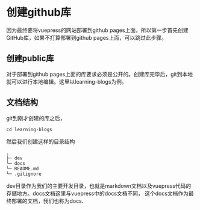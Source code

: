 # 创建github库
因为最终要将vuepress的网站部署到github pages上面，所以第一步首先创建GitHub库，如果不打算部署到github pages上面，可以跳过此步骤。

## 创建public库
对于部署到github pages上面的库要求必须是公开的。创建库完毕后，git到本地就可以进行本地编辑。这里以learning-blogs为例。

## 文档结构
git到刚才创建的库之后，

```
cd learning-blogs
```

然后我们创建这样的目录结构
```
.
├─ dev
└─ docs
└─ README.md
└─ .gitignore
```

dev目录作为我们的主要开发目录，也就是markdown文档以及vuepress代码的存储地方。docs文档这里与vuepress中的docs文档不同， 这个docs文档作为最终部署的文档，我们也称为docs.